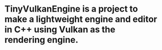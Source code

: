 # TinyVulkanEngine is a project to make a lightweight engine and editor in C++ using Vulkan as the rendering engine.
